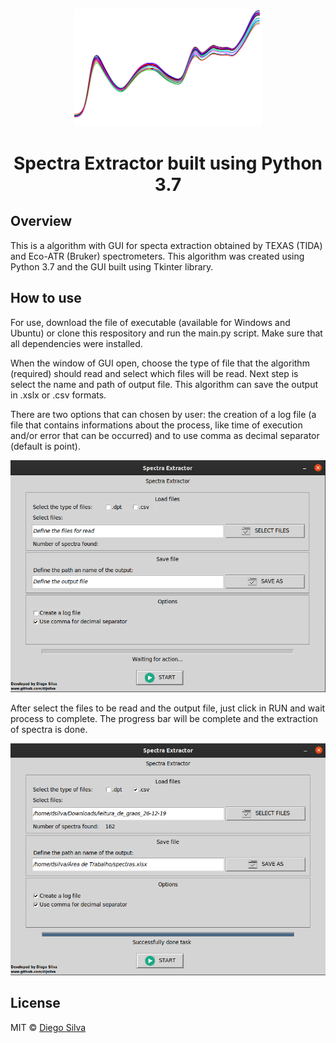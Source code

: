 <p align="center">
<img width="300" src="https://github.com/dijsilva/extractor_of_spectra/blob/master/images/icon.png">
</p>
<h1 align='center'>Spectra Extractor built using Python 3.7</h1>


<h2>Overview</h2>
This is a algorithm with GUI for specta extraction obtained by TEXAS (TIDA) and Eco-ATR (Bruker) spectrometers. This algorithm was created using Python 3.7 and the GUI built using Tkinter library.

<h2>How to use</h2>
For use, download the file of executable (available for Windows and Ubuntu) or clone this respository and run the main.py script. Make sure that all dependencies were installed.

When the window of GUI open, choose the type of file that the algorithm (required) should read and select which files will be read. Next step is select the name and path of output file. This algorithm can save the output in .xslx or .csv formats.

There are two options that can chosen by user: the creation of a log file (a file that contains informations about the process, like time of execution and/or error that can be occurred) and to use comma as decimal separator (default is point).

<p align="center">
<img width="700" src="https://github.com/dijsilva/extractor_of_spectra/blob/master/images_readme/initial.png">
</p>

After select the files to be read and the output file, just click in RUN and wait process to complete. The progress bar will be complete and the extraction of spectra is done.

<p align="center">
<img width="700" src="https://github.com/dijsilva/extractor_of_spectra/blob/master/images_readme/end.png">
</p>


<h2>License</h2>
MIT © <a href="https://github.com/dijsilva">Diego Silva</a>